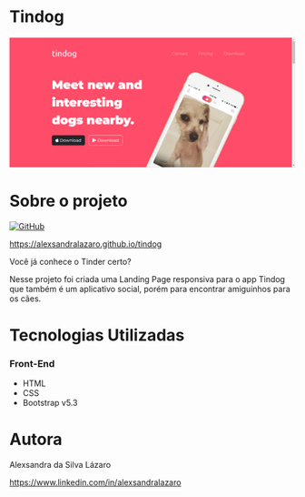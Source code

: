 # Tindog

![Title Section](https://github.com/alexsandralazaro/tindog/blob/main/assets/section-title.png)

# Sobre o projeto

[![GitHub](https://img.shields.io/github/license/alexsandralazaro/tindog)](https://github.com/alexsandralazaro/tindog/blob/main/licence)

https://alexsandralazaro.github.io/tindog

Você já conhece o Tinder certo?

Nesse projeto foi criada uma Landing Page responsiva para o app Tindog que também é um aplicativo social, porém para encontrar amiguinhos para os cães.

# Tecnologias Utilizadas

### Front-End

- HTML
- CSS
- Bootstrap v5.3

# Autora

Alexsandra da Silva Lázaro

https://www.linkedin.com/in/alexsandralazaro
